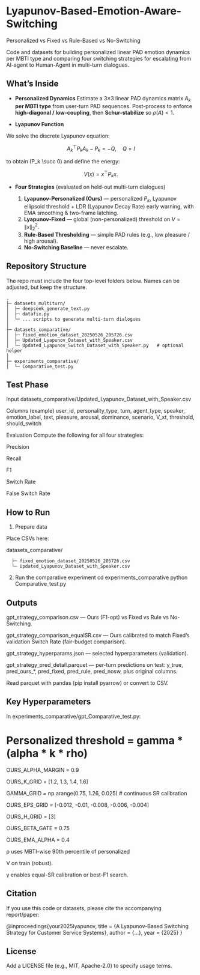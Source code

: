 # Lyapunov-Based-Emotion-Aware-Switching
Personalized vs Fixed vs Rule-Based vs No-Switching

Code and datasets for building personalized linear PAD emotion dynamics per MBTI type and comparing four switching strategies for escalating from AI-agent to Human-Agent in multi-turn dialogues.

## What’s Inside

* **Personalized Dynamics**
  Estimate a 3×3 linear PAD dynamics matrix $A_k$ **per MBTI type** from user-turn PAD sequences. Post-process to enforce **high-diagonal / low-coupling**, then **Schur-stabilize** so $\rho(A)<1$.

* **Lyapunov Function**

We solve the discrete Lyapunov equation:

$$
A_k^\top P_k A_k - P_k = -Q,\quad Q = I
$$

to obtain \(P_k \succ 0\) and define the energy:

$$
V(x) = x^\top P_k x .
$$

* **Four Strategies** (evaluated on held-out multi-turn dialogues)

  1. **Lyapunov-Personalized (Ours)** — personalized $P_k$, Lyapunov ellipsoid threshold + LDR (Lyapunov Decay Rate) early warning, with EMA smoothing & two-frame latching.
  2. **Lyapunov-Fixed** — global (non-personalized) threshold on $V=\lVert x\rVert_2^2$.
  3. **Rule-Based Thresholding** — simple PAD rules (e.g., low pleasure / high arousal).
  4. **No-Switching Baseline** — never escalate.
 
 ## Repository Structure

The repo must include the four top-level folders below. Names can be adjusted, but keep the structure.
```
.
├─ datasets_multiturn/                 
│  ├─ deepseek_generate_text.py
│  ├─ datafix.py
│  └─ ... scripts to generate multi-turn dialogues
│
├─ datasets_comparative/              
│  ├─ fixed_emotion_dataset_20250526_205726.csv
│  ├─ Updated_Lyapunov_Dataset_with_Speaker.csv
│  └─ Updated_Lyapunov_Switch_Dataset_with_Speaker.py   # optional helper
│
├─ experiments_comparative/           
│  └─ Comparative_test.py
 ```

 ## Test Phase

Input
datasets_comparative/Updated_Lyapunov_Dataset_with_Speaker.csv

Columns (example)
user_id, personality_type, turn, agent_type, speaker, emotion_label, text, pleasure, arousal, dominance, scenario, V_xt, threshold, should_switch

Evaluation
Compute the following for all four strategies:

Precision

Recall

F1

Switch Rate

False Switch Rate

## How to Run
1) Prepare data

Place CSVs here:

datasets_comparative/
```
  ├─ fixed_emotion_dataset_20250526_205726.csv
  └─ Updated_Lyapunov_Dataset_with_Speaker.csv
```
2) Run the comparative experiment
cd experiments_comparative
python Comparative_test.py

## Outputs

gpt_strategy_comparison.csv — Ours (F1-opt) vs Fixed vs Rule vs No-Switching.

gpt_strategy_comparison_equalSR.csv — Ours calibrated to match Fixed’s validation Switch Rate (fair-budget comparison).

gpt_strategy_hyperparams.json — selected hyperparameters (validation).

gpt_strategy_pred_detail.parquet — per-turn predictions on test: y_true, pred_ours_*, pred_fixed, pred_rule, pred_nosw, plus original columns.

Read parquet with pandas (pip install pyarrow) or convert to CSV.

## Key Hyperparameters

In experiments_comparative/gpt_Comparative_test.py:

# Personalized threshold = gamma * (alpha * k * rho)
OURS_ALPHA_MARGIN = 0.9

OURS_K_GRID       = [1.2, 1.3, 1.4, 1.6]

GAMMA_GRID        = np.arange(0.75, 1.26, 0.025)   # continuous SR calibration

OURS_EPS_GRID     = [-0.012, -0.01, -0.008, -0.006, -0.004]

OURS_H_GRID       = [3]

OURS_BETA_GATE    = 0.75

OURS_EMA_ALPHA    = 0.4

ρ uses MBTI-wise 90th percentile of personalized 

V on train (robust).

γ enables equal-SR calibration or best-F1 search.

## Citation

If you use this code or datasets, please cite the accompanying report/paper:

@inproceedings{your2025lyapunov,
  title   = {A Lyapunov-Based Switching Strategy for Customer Service Systems},
  author  = {...},
  year    = {2025}
}

## License

Add a LICENSE file (e.g., MIT, Apache-2.0) to specify usage terms.
